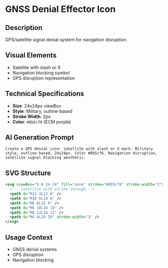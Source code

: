 # GNSS Denial Effector Icon

## Description
GPS/satellite signal denial system for navigation disruption.

## Visual Elements
- Satellite with slash or X
- Navigation blocking symbol
- GPS disruption representation

## Technical Specifications
- **Size**: 24x24px viewBox
- **Style**: Military, outline-based
- **Stroke Width**: 2px
- **Color**: `#8b5cf6` (ECM purple)

## AI Generation Prompt
```
Create a GPS denial icon: satellite with slash or X mark. Military style, outline-based, 24x24px. Color #8b5cf6. Navigation disruption, satellite signal blocking aesthetic.
```

## SVG Structure
```svg
<svg viewBox="0 0 24 24" fill="none" stroke="#8b5cf6" stroke-width="2">
  <!-- Satellite with strike-through -->
  <path d="M12 2L12 6" />
  <path d="M10 6L14 6" />
  <path d="M8 8L16 8" />
  <path d="M6 10L18 10" />
  <path d="M8 12L16 12" />
  <path d="M4 4L20 20" stroke-width="3" />
</svg>
```

## Usage Context
- GNSS denial systems
- GPS disruption
- Navigation blocking
